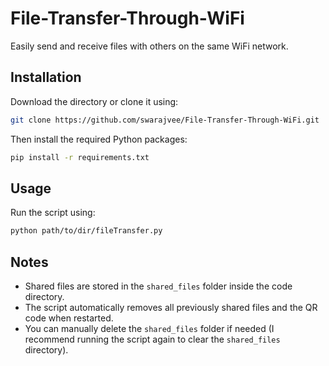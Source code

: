 # File-Transfer-Through-WiFi  
Easily send and receive files with others on the same WiFi network.  

## Installation  
Download the directory or clone it using:  
```sh
git clone https://github.com/swarajvee/File-Transfer-Through-WiFi.git
```
Then install the required Python packages:  
```sh
pip install -r requirements.txt
```

## Usage  
Run the script using:  
```sh
python path/to/dir/fileTransfer.py
```

## Notes  
- Shared files are stored in the `shared_files` folder inside the code directory.  
- The script automatically removes all previously shared files and the QR code when restarted.  
- You can manually delete the `shared_files` folder if needed (I recommend running the script again to clear the `shared_files` directory).  
